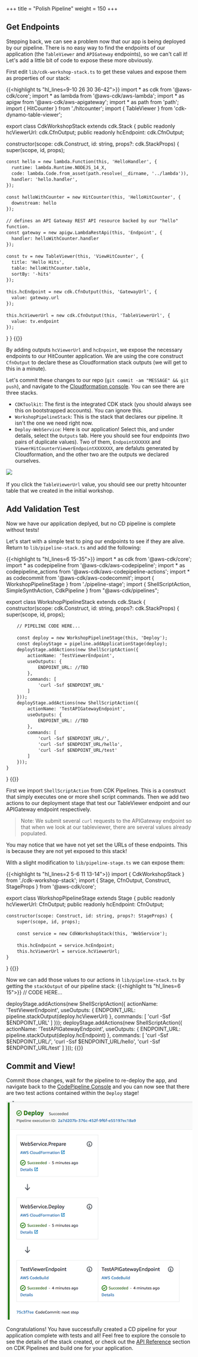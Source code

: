 +++
title = "Polish Pipeline"
weight = 150
+++

## Get Endpoints
Stepping back, we can see a problem now that our app is being deployed by our pipeline. There is no easy way to find the endpoints of our application (the `TableViewer` and `APIGateway` endpoints), so we can't call it! Let's add a little bit of code to expose these more obviously.

First edit `lib/cdk-workshop-stack.ts` to get these values and expose them as properties of our stack:

{{<highlight ts "hl_lines=9-10 26 30 36-42">}}
import * as cdk from '@aws-cdk/core';
import * as lambda from '@aws-cdk/aws-lambda';
import * as apigw from '@aws-cdk/aws-apigateway';
import * as path from 'path';
import { HitCounter } from './hitcounter';
import { TableViewer } from 'cdk-dynamo-table-viewer';

export class CdkWorkshopStack extends cdk.Stack {
  public readonly hcViewerUrl: cdk.CfnOutput;
  public readonly hcEndpoint: cdk.CfnOutput;

  constructor(scope: cdk.Construct, id: string, props?: cdk.StackProps) {
    super(scope, id, props);

    const hello = new lambda.Function(this, 'HelloHandler', {
      runtime: lambda.Runtime.NODEJS_14_X,
      code: lambda.Code.from_asset(path.resolve(__dirname, '../lambda')),
      handler: 'hello.handler',
    });

    const helloWithCounter = new HitCounter(this, 'HelloHitCounter', {
      downstream: hello
    });

    // defines an API Gateway REST API resource backed by our "hello" function.
    const gateway = new apigw.LambdaRestApi(this, 'Endpoint', {
      handler: helloWithCounter.handler
    });

    const tv = new TableViewer(this, 'ViewHitCounter', {
      title: 'Hello Hits',
      table: helloWithCounter.table,
      sortBy: '-hits'
    });

    this.hcEndpoint = new cdk.CfnOutput(this, 'GatewayUrl', {
      value: gateway.url
    });

    this.hcViewerUrl = new cdk.CfnOutput(this, 'TableViewerUrl', {
      value: tv.endpoint
    });
  }
}
{{</highlight>}}

By adding outputs `hcViewerUrl` and `hcEnpoint`, we expose the necessary endpoints to our HitCounter application. We are using the core construct `CfnOutput` to declare these as Cloudformation stack outputs (we will get to this in a minute).

Let's commit these changes to our repo (`git commit -am "MESSAGE" && git push`), and navigate to the [Cloudformation console](https://console.aws.amazon.com/cloudformation). You can see there are three stacks. 

* `CDKToolkit`: The first is the integrated CDK stack (you should always see this on bootstrapped accounts). You can ignore this.
* `WorkshopPipelineStack`: This is the stack that declares our pipeline. It isn't the one we need right now.
* `Deploy-WebService`: Here is our application! Select this, and under details, select the `Outputs` tab. Here you should see four endpoints (two pairs of duplicate values). Two of them, `EndpointXXXXXX` and `ViewerHitCounterViewerEndpointXXXXXXX`, are defaluts generated by Cloudformation, and the other two are the outputs we declared ourselves.

![](./stack-outputs.png)

If you click the `TableViewerUrl` value, you should see our pretty hitcounter table that we created in the initial workshop.

## Add Validation Test
Now we have our application deplyed, but no CD pipeline is complete without tests!

Let's start with a simple test to ping our endpoints to see if they are alive.
Return to `lib/pipeline-stack.ts` and add the following:

{{<highlight ts "hl_lines=6 15-35">}}
import * as cdk from '@aws-cdk/core';
import * as codepipeline from '@aws-cdk/aws-codepipeline';
import * as codepipeline_actions from '@aws-cdk/aws-codepipeline-actions';
import * as codecommit from '@aws-cdk/aws-codecommit';
import { WorkshopPipelineStage } from './pipeline-stage';
import { ShellScriptAction, SimpleSynthAction, CdkPipeline } from "@aws-cdk/pipelines";

export class WorkshopPipelineStack extends cdk.Stack {
    constructor(scope: cdk.Construct, id: string, props?: cdk.StackProps) {
        super(scope, id, props);

        // PIPELINE CODE HERE...

        const deploy = new WorkshopPipelineStage(this, 'Deploy');
        const deployStage = pipeline.addApplicationStage(deploy);
        deployStage.addActions(new ShellScriptAction({
            actionName: 'TestViewerEndpoint',
            useOutputs: {
                ENDPOINT_URL: //TBD
            },
            commands: [
                'curl -Ssf $ENDPOINT_URL'
            ]
        }));
        deployStage.addActions(new ShellScriptAction({
            actionName: 'TestAPIGatewayEndpoint',
            useOutputs: {
                ENDPOINT_URL: //TBD
            },
            commands: [
                'curl -Ssf $ENDPOINT_URL/',
                'curl -Ssf $ENDPOINT_URL/hello',
                'curl -Ssf $ENDPOINT_URL/test'
            ]
        }));
    }
}
{{</highlight>}}

First we import `ShellScriptAction` from CDK Pipelines. This is a construct that simply executes one or more shell script commands. Then we add two actions to our deployment stage that test our TableViewer endpoint and our APIGateway endpoint respectively.

> Note: We submit several `curl` requests to the APIGateway endpoint so that when we look at our tableviewer, there are several values already populated.

You may notice that we have not yet set the URLs of these endpoints. This is because they are not yet exposed to this stack!

With a slight modification to `lib/pipeline-stage.ts` we can expose them:

{{<highlight ts "hl_lines=2 5-6 11 13-14">}}
import { CdkWorkshopStack } from './cdk-workshop-stack';
import { Stage, CfnOutput, Construct, StageProps } from '@aws-cdk/core';

export class WorkshopPipelineStage extends Stage {
    public readonly hcViewerUrl: CfnOutput; 
    public readonly hcEndpoint: CfnOutput; 

    constructor(scope: Construct, id: string, props?: StageProps) {
        super(scope, id, props);

        const service = new CdkWorkshopStack(this, 'WebService');

        this.hcEndpoint = service.hcEndpoint;
        this.hcViewerUrl = service.hcViewerUrl;
    }
}
{{</highlight>}}

Now we can add those values to our actions in `lib/pipeline-stack.ts` by getting the `stackOutput` of our pipeline stack:
{{<highlight ts "hl_lines=6 15">}}
// CODE HERE...

deployStage.addActions(new ShellScriptAction({
    actionName: 'TestViewerEndpoint',
    useOutputs: {
        ENDPOINT_URL: pipeline.stackOutput(deploy.hcViewerUrl)
    },
    commands: [
        'curl -Ssf $ENDPOINT_URL'
    ]
}));
deployStage.addActions(new ShellScriptAction({
    actionName: 'TestAPIGatewayEndpoint',
    useOutputs: {
        ENDPOINT_URL: pipeline.stackOutput(deploy.hcEndpoint)
    },
    commands: [
        'curl -Ssf $ENDPOINT_URL/',
        'curl -Ssf $ENDPOINT_URL/hello',
        'curl -Ssf $ENDPOINT_URL/test'
    ]
}));
{{</highlight>}}

## Commit and View!
Commit those changes, wait for the pipeline to re-deploy the app, and navigate back to the [CodePipeline Console](https://console.aws.amazon.com/codesuite/codepipeline/pipelines) and you can now see that there are two test actions contained within the `Deploy` stage!

![](./pipeline-tests.png)

Congratulations! You have successfully created a CD pipeline for your application complete with tests and all! Feel free to explore the console to see the details of the stack created, or check out the [API Reference](https://docs.aws.amazon.com/cdk/api/latest/docs/aws-construct-library.html) section on CDK Pipelines and build one for your application.

